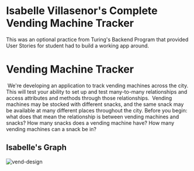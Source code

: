 # Isabelle Villasenor's Complete Vending Machine Tracker
This was an optional practice from Turing's Backend Program that provided User Stories for student had to build a working app around.

# Vending Machine Tracker
​
We're developing an application to track vending machines across the city. This will test your ability to set up and test many-to-many relationships and access attributes and methods through those relationships.
​
Vending machines may be stocked with different snacks, and the same snack may be available at many different places throughout the city. Before you begin: what does that mean the relationship is between vending machines and snacks? How many snacks does a vending machine have? How many vending machines can a snack be in?
​
## Isabelle's Graph
![vend-design](https://ibb.co/HTpJV7x)